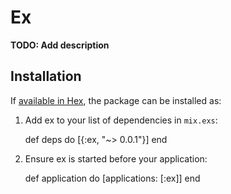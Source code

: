 # Ex

**TODO: Add description**

## Installation

If [available in Hex](https://hex.pm/docs/publish), the package can be installed as:

  1. Add ex to your list of dependencies in `mix.exs`:

        def deps do
          [{:ex, "~> 0.0.1"}]
        end

  2. Ensure ex is started before your application:

        def application do
          [applications: [:ex]]
        end
